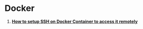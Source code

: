 # Docker

1. **[How to setup SSH on Docker Container to access it remotely](https://github.com/Mohammed-Khubaib/Docker/tree/main/SSH_on_Docker_Container)**
